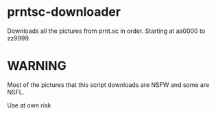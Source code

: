 # prntsc-downloader
Downloads all the pictures from prnt.sc in order. Starting at aa0000 to zz9999.

# WARNING
Most of the pictures that this script downloads are NSFW and some are NSFL.

Use at own risk
